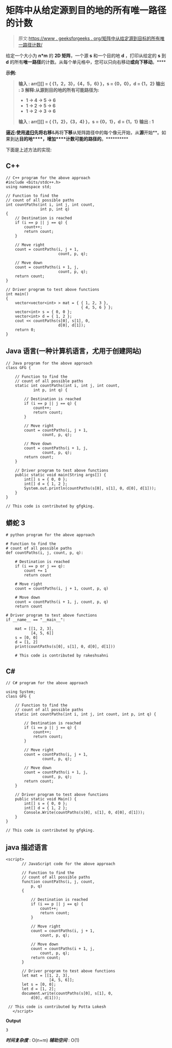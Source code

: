 # 矩阵中从给定源到目的地的所有唯一路径的计数

> 原文:[https://www . geeksforgeeks . org/矩阵中从给定源到目标的所有唯一路径计数/](https://www.geeksforgeeks.org/count-of-all-unique-paths-from-given-source-to-destination-in-a-matrix/)

给定一个大小为 **n*m** 的 **2D 矩阵**，一个源 **s** 和一个目的地 **d** ，打印从给定的 **s** 到 **d** 的所有**唯一路径**的计数。从每个单元格中，您可以只向右移动**或向下移动**。****

******示例**:****

> ******输入** : arr[][] = { {1，2，3}，{4，5，6} }，s = {0，0}，d = {1，2}
> **输出** : 3
> **解释**:从源到目的地的所有可能路径为:****
> 
> *   ****1 -> 4 -> 5 -> 6****
> *   ****1 -> 2 -> 5 -> 6****
> *   ****1 -> 2 -> 3 -> 6****
> 
> ******输入** : arr[][] = { {1，2}，{3，4} }，s = {0，1}，d = {1，1}
> **输出** : 1****

******逼近**:使用[递归](http://www.geeksforgeeks.org/recursion/)先将**右移**&再将**下移**从矩阵路径中的每个像元开始，从**源**开始**。如果到达**目的地****，**增加****计数可能的**路径的**。**********

下面是上述方法的实现:

## C++

```
// C++ program for the above approach
#include <bits/stdc++.h>
using namespace std;

// Function to find the
// count of all possible paths
int countPaths(int i, int j, int count,
               int p, int q)
{
    // Destination is reached
    if (i == p || j == q) {
        count++;
        return count;
    }

    // Move right
    count = countPaths(i, j + 1,
                       count, p, q);

    // Move down
    count = countPaths(i + 1, j,
                       count, p, q);
    return count;
}

// Driver program to test above functions
int main()
{
    vector<vector<int> > mat = { { 1, 2, 3 },
                                 { 4, 5, 6 } };
    vector<int> s = { 0, 0 };
    vector<int> d = { 1, 2 };
    cout << countPaths(s[0], s[1], 0,
                       d[0], d[1]);
    return 0;
}
```

## Java 语言(一种计算机语言，尤用于创建网站)

```
// Java program for the above approach
class GFG {

    // Function to find the
    // count of all possible paths
    static int countPaths(int i, int j, int count,
            int p, int q) {

        // Destination is reached
        if (i == p || j == q) {
            count++;
            return count;
        }

        // Move right
        count = countPaths(i, j + 1,
                count, p, q);

        // Move down
        count = countPaths(i + 1, j,
                count, p, q);
        return count;
    }

    // Driver program to test above functions
    public static void main(String args[]) {
        int[] s = { 0, 0 };
        int[] d = { 1, 2 };
        System.out.println(countPaths(s[0], s[1], 0, d[0], d[1]));
    }
}

// This code is contributed by gfgking.
```

## 蟒蛇 3

```
# python program for the above approach

# Function to find the
# count of all possible paths
def countPaths(i, j, count, p, q):

    # Destination is reached
    if (i == p or j == q):
        count += 1
        return count

    # Move right
    count = countPaths(i, j + 1, count, p, q)

    # Move down
    count = countPaths(i + 1, j, count, p, q)
    return count

# Driver program to test above functions
if __name__ == "__main__":

    mat = [[1, 2, 3],
           [4, 5, 6]]
    s = [0, 0]
    d = [1, 2]
    print(countPaths(s[0], s[1], 0, d[0], d[1]))

    # This code is contributed by rakeshsahni
```

## C#

```
// C# program for the above approach

using System;
class GFG {

    // Function to find the
    // count of all possible paths
    static int countPaths(int i, int j, int count, int p, int q) {

        // Destination is reached
        if (i == p || j == q) {
            count++;
            return count;
        }

        // Move right
        count = countPaths(i, j + 1,
                count, p, q);

        // Move down
        count = countPaths(i + 1, j,
                count, p, q);
        return count;
    }

    // Driver program to test above functions
    public static void Main() {
        int[] s = { 0, 0 };
        int[] d = { 1, 2 };
        Console.Write(countPaths(s[0], s[1], 0, d[0], d[1]));
    }
}

// This code is contributed by gfgking.
```

## java 描述语言

```
<script>
       // JavaScript code for the above approach

       // Function to find the
       // count of all possible paths
       function countPaths(i, j, count,
           p, q)
       {

           // Destination is reached
           if (i == p || j == q) {
               count++;
               return count;
           }

           // Move right
           count = countPaths(i, j + 1,
               count, p, q);

           // Move down
           count = countPaths(i + 1, j,
               count, p, q);
           return count;
       }

       // Driver program to test above functions
       let mat = [[1, 2, 3],
                   [4, 5, 6]];
       let s = [0, 0];
       let d = [1, 2];
       document.write(countPaths(s[0], s[1], 0,
           d[0], d[1]));

 // This code is contributed by Potta Lokesh
   </script>
```

**Output**

```
3
```

***时间复杂度*** : O(n+m)
***辅助空间*** : O(1)